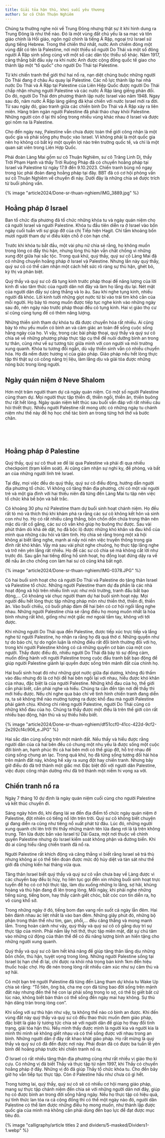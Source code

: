 ```yaml
---
title: Giải tỏa hận thù, khơi suối yêu thương
author: Sư cô Chân Thuận Nghiêm
---
```


<div class="editors-preface"><p>Chúng ta thường nghe nói về Trung Đông nhưng thật sự ít khi hình dung ra Trung Đông là như thế nào. Đó là một vùng đất chủ yếu là sa mạc và tôn giáo chính là Hồi giáo, ngôn ngữ chính là tiếng Ả Rập, ngoại trừ Israel sử dụng tiếng Hebrew. Trong thế chiến thứ nhất, nước Anh chiếm đóng một vùng đất có tên là Palestine, nơi một thiểu số người Do Thái và một số đông người Ả Rập sinh sống cùng với một số các dân tộc thiểu số khác. Năm 1917, căng thẳng bắt đầu xảy ra khi nước Anh được cộng đồng quốc tế giao cho thành lập một “tổ quốc” cho người Do Thái tại Palestine.</p>

<p>Từ khi chiến tranh thế giới thứ hai nổ ra, nạn diệt chủng buộc những người Do Thái đang ở châu Âu quay lại Palestine. Các nỗ lực thành lập hai nhà nước Do Thái và Ả Rập tại Palestine của Liên Hiệp Quốc được người Do Thái chấp nhận nhưng người Palestine và các nước Ả Rập láng giềng phản đối. Do đó, người Do Thái đơn phương thành lập nước Israel vào năm 1948. Ngay sau đó, năm nước Ả Rập láng giềng đã khai chiến với nước Israel mới ra đời. Từ sau ngày đó, giao tranh giữa các chiến binh Do Thái và Ả Rập xảy ra liên miên. Hàng trăm ngàn người Palestine đã phải tháo chạy khỏi Palestine. Những người còn ở lại thì sống trong nhiều vùng khác nhau ở Israel và được gọi nôm na là Palestine.</p>

<p>Cho đến ngày nay, Palestine vẫn chưa được toàn thế giới công nhận là một quốc gia và phải sống phụ thuộc vào Israel. Vì không phải là một quốc gia nên họ không có bất kỳ một quyền lợi nào trên trường quốc tế, và chỉ là một quan sát viên trong Liên Hợp Quốc.</p>

<p>Phái đoàn Làng Mai gồm sư cô Thuận Nghiêm, sư cô Trăng Linh Dị, thầy Trời Phạm Hạnh và thầy Trời Ruộng Pháp đã có chuyến hoằng pháp tại Israel và Palestine từ ngày 17.9 đến 9.10.2023. Chiến tranh bùng nổ ngay trong lúc phái đoàn đang hoằng pháp tại đây. BBT đã có cơ hội phỏng vấn sư cô Thuận Nghiêm về chuyến đi này. Dưới đây là những chia sẻ được trích từ buổi phỏng vấn.</p></div>

{% image "article2024/Done-sr-thuan-nghiem/IMG_3889.jpg" %}

## Hoằng pháp ở Israel 

Ban tổ chức địa phương đã tổ chức những khóa tu và ngày quán niệm cho cả người Israel và người Palestine. Khóa tu đầu tiên diễn ra ở Israel vào bốn ngày cuối tuần với sự giúp đỡ của chị Tiếp hiện Hagit. Chỉ tầm khoảng bốn mươi người tham dự vì điều kiện chỗ ở còn hạn chế.

Trước khi khóa tu bắt đầu, một vài phụ nữ chia sẻ rằng, họ không muốn trong lòng có đầy thù hận, nhưng lòng thù hận vẫn chất chồng vì những xung đột giữa hai sắc tộc. Trong quá khứ, quý thầy, quý sư cô Làng Mai đã có những chuyến hoằng pháp ở Israel và Palestine. Nhưng lần này quý thầy, quý sư cô có thể cảm nhận một cách hết sức rõ ràng sự thù hận, ghét bỏ, kỳ thị và phân biệt.

Quý thầy và quý sư cô đã tụng kinh trước pháp thoại để năng lượng của lời kinh đi vào tâm thức của người dân nơi đây và làm họ lắng dịu lại. Nét mặt của người dân đầy sự căng thẳng và lo âu. Sau khi nghe tụng kinh, nhiều người đã khóc. Lời kinh tưới những giọt nước từ bi vào trái tim khô cằn của mỗi người. Họ bày tỏ mong muốn được tiếp tục nghe kinh vào những ngày sau đó, nên ngày nào trước pháp thoại đều có tụng kinh. Hai vị giáo thọ cư sĩ cũng cùng tụng để có thêm năng lượng.

Những thiền sinh tham dự khóa tu đã được chuyển hóa rất nhiều. Ai cũng bày tỏ nhu yếu muốn có bình an và cảm giác an toàn để sống cuộc sống hằng ngày của họ. Vì vậy, trong các bài pháp thoại, quý thầy và quý sư cô chia sẻ về những phương pháp thực tập cụ thể để nuôi dưỡng bình an trong tự thân, cũng như về sự tương tức giữa mình với con người và môi trường xung quanh. Khóa tu tương đối ngắn, dù vậy thiền sinh vẫn có nhiều chuyển hóa. Họ đã nếm được hương vị của giáo pháp. Giáo pháp nếu hết lòng thực tập thì thật sự có công năng trị liệu, làm lắng dịu và giải tỏa được những nóng bức trong lòng người.

## Ngày quán niệm ở Neve Shalom

Hơn một trăm người tham dự cả ngày quán niệm. Có một số người Palestine cũng tham dự. Mọi người thực tập thiền đi, thiền ngồi, thiền ăn, thiền buông thư rất hết lòng. Ngày quán niệm kết thúc sau buổi vấn đáp với rất nhiều câu hỏi thiết thực. Nhiều người Palestine rất mong ước có những ngày tu chánh niệm như thế này để họ học chế tác bình an trong từng hơi thở và bước chân.

<!-- manually push heading to 2. col -->
<div style="height: 3.0em;"></div>

## Hoằng pháp ở Palestine

Quý thầy, quý sư cô thuê xe để lái qua Palestine và phải đi qua nhiều checkpoint (trạm kiểm soát). Ai cũng cảm nhận sự nghi kỵ, đề phòng, và bất an của những người lính trẻ Israel.

Tại đây, mọi việc đều do quý thầy, quý sư cô điều động, hướng dẫn người địa phương tổ chức. Vì không có tăng thân địa phương, chỉ có một vài người trẻ và một gia đình với hai thiếu niên đã từng đến Làng Mai tu tập nên việc tổ chức khá bề bộn và bất trắc.

Có khoảng 30 phụ nữ Palestine tham dự buổi sinh hoạt chánh niệm. Họ đều rất tò mò và thích thú khi khám phá ra rằng các sư cô không kết hôn và sinh con như họ. Họ có rất nhiều căng thẳng, bồn chồn dồn chứa trong thân nên mặc dù rất cố gắng, các sư cô vẫn khó giúp họ buông thư được. Sau vài phút thăm dò khá dè dặt, họ đã bộc lộ được những khó khăn và đau khổ của mình qua những câu hỏi và tâm tình. Họ chia sẻ rằng trong một xã hội không ai biết lắng nghe, mạnh ai nấy nói nên việc truyền thông trong gia đình rất khó khăn. Vậy mà sau vài phút nghe chuông, họ thực tập lắng nghe và trở nên yên lắng rất nhiều. Họ để các sư cô chia sẻ mà không cắt lời như trước đó. Sau gần hai tiếng đồng hồ sinh hoạt, họ đồng loạt đứng dậy ra về để nấu ăn cho chồng con làm hai sư cô cũng khá bất ngờ.

{% image "article2024/Done-sr-thuan-nghiem/IMG-0378.JPG" %}

Có hai buổi sinh hoạt cho cả người Do Thái và Palestine do tăng thân Israel và Palestine tổ chức. Những người Palestine tham dự đa phần là các nhà hoạt động xã hội trên nhiều lĩnh vực như môi trường, tranh đấu bất bạo động,… Có khoảng vài chục người tham dự hai buổi sinh hoạt này. Mọi người đều hết lòng thực tập những pháp môn như thiền thở, thiền đi, thiền ăn. Vào buổi chiều, có buổi pháp đàm để hai bên có cơ hội ngồi lắng nghe nhau. Những người Palestine chia sẻ rằng điều họ mong muốn nhất là hòa bình nhưng rất khó, giống như một giấc mơ ngoài tầm tay, không với tới được.

Khi những người Do Thái qua đến Palestine, được tiếp xúc trực tiếp và lắng nghe từ người Palestine, họ nhận ra rằng họ đã quá thờ ơ. Những quyền như tự do báo chí, tự do ngôn luận là những điều rất đỗi bình thường đối với họ, trong khi người Palestine không có cả những quyền cơ bản của một con người. Thấy được điều đó, nhiều người Do Thái đã bày tỏ sự đồng cảm, muốn đồng hành với người Palestine trong cuộc đấu tranh bất bạo động để giúp người Palestine giành lại quyền được sống trên mảnh đất của chính họ.

Hai buổi sinh hoạt đó như những giọt nước giữa đại dương, không đủ thấm vào đâu nhưng đó là cơ hội để hai bên ngồi lại với nhau, hiểu được khó khăn của nhau, đặc biệt là của người Palestine. Những khổ đau của họ, thế giới cần phải biết, cần phải nghe và hiểu. Chúng ta cần đến tận nơi để thấy thì mới hiểu được. Nếu chỉ nghe qua báo chí về tình hình chiến tranh đang diễn ra, ta sẽ không thể nào mường tượng ra được khổ đau mà người Palestine phải gánh chịu. Không chỉ riêng người Palestine, người Do Thái cũng có những khổ đau của họ. Chúng ta thấy được một điều là trên thế giới còn rất nhiều bạo động, hận thù và sự thiếu hiểu biết.

{% image "article2024/Done-sr-thuan-nghiem/df51ccf0-41cc-422d-9cf2-2e292cf4c906_e.JPG" %}

Hai sắc dân cùng sống trên một mảnh đất. Nếu thấy và hiểu được rằng người dân của cả hai bên đều có chung một nhu yếu là được sống một cuộc đời bình an, hạnh phúc thì cả hai bên mới có thể giúp đỡ, hỗ trợ nhau để cùng sống chung an lạc. Trong quá khứ, họ đã từng sống tương đối hài hòa trên mảnh đất này, không hề xảy ra xung đột hay chiến tranh. Nhưng bây giờ điều đó đã trở thành một giấc mơ. Đặc biệt đối với người dân Palestine, việc được công nhận dường như đã trở thành một niềm hi vọng xa vời.

## Chiến tranh nổ ra

Ngày 7 tháng 10 dự định là ngày quán niệm cuối cùng cho người Palestine và kết thúc chuyến đi.

Sáng ngày hôm đó, khi đang lái xe đến địa điểm tổ chức ngày quán niệm ở Palestine, đột nhiên có tiếng nổ lớn trên trời. Quý sư cô không biết chuyện gì đang diễn ra cũng như tiếng nổ xuất phát từ đâu. Lúc đó, những người xung quanh chỉ lên trời thì thấy những mảnh tên lửa đang rơi lả tả trên không trung. Tên lửa được bắn vào Israel từ Dải Gaza, một nơi thuộc về chính quyền Palestine nhưng do Israel kiểm soát không phận và đường biển. Khi đó ai cũng hiểu rằng chiến tranh đã nổ ra.

Người Palestine rất khích động và căng thẳng vì biết rằng Israel sẽ trả thù nhưng không ai có thể tiên đoán được mức độ hủy diệt và tàn sát như thế giới đã chứng kiến hai tháng vừa qua.

Tăng thân Israel biết quý thầy và quý sư cô vẫn chưa bay về Làng được vì các chuyến bay đều bị hủy, họ liên tục gọi đến xin những buổi sinh hoạt trực tuyến để họ có cơ hội thực tập, làm dịu xuống những lo lắng, sợ hãi, khủng hoảng và thù hận đang đi lên trong lòng. Mỗi ngày, khi phải nghe những tiếng súng, tiếng bom, hay thấy cảnh giết chóc, bắt cóc con tin diễn ra, họ vô cùng khổ sở.

Trong những ngày ở đó, tiếng bom đạn vang rền suốt cả ngày lẫn đêm. Hai bên đánh nhau ác liệt nhất là vào ban đêm. Những giây phút đó, những bộ phận trong thân thể như tim, gan, phổi,… đều căng thẳng và mong manh lắm. Trong hoàn cảnh như vậy, quý thầy và quý sư cô cố gắng duy trì sự thực tập của mình. Phải nắm lấy hơi thở, thực tập miên mật, đặt sự chú tâm vào những cử động của thân thể để có đủ năng lượng bình an hiến tặng cho những người xung quanh.

Quý thầy và quý sư cô làm hết khả năng để giúp tăng thân lắng dịu những bồn chồn, thù hận, tuyệt vọng trong lòng. Những người Palestine sống tại Israel bị hạn chế đi lại, chỉ được ra khỏi nhà trong bán kính 1km đến hiệu thuốc hoặc chợ. Họ đè nén trong lòng rất nhiều cảm xúc như sự căm thù và sợ hãi.

<!-- {% image "article2024/Done-sr-thuan-nghiem/IMG_3963.jpg" %} -->
<!-- {% image "article2024/Done-sr-thuan-nghiem/IMG_4068.jpg" %} -->
<!-- {% image "article2024/Done-sr-thuan-nghiem/05b00c36-3b6d-46e8-8284-b90f48830d2d.JPG" %} -->

Có một bạn trẻ người Palestine đã từng đến Làng tham dự khóa tu Wake Up chia sẻ rằng: “Tổ tiên, ông bà, cha mẹ con đã từng bao đời sống trên mảnh đất này nhưng đến thế hệ con lại phải sống trong lo sợ, có thể bị giết bất cứ lúc nào, không biết bản thân có thể sống đến ngày mai hay không. Sự thù hận dâng tràn trong lòng con”.

Khi sống với sự thù hận như vậy, ta không thể nào có bình an được. Khi đến vùng đất này quý thầy và quý sư cô đều thao thức muốn đem giáo pháp, đặc biệt là giáo lý tương tức chia sẻ với người dân để giúp họ thay đổi tình trạng, giải tỏa hận thù. Nếu mình thấy được mình là người kia và người kia là mình thì mình sẽ không giết nhau và có thể sống được với nhau trong an bình. Những người dân ở đây rất khao khát giáo pháp. Họ rất mừng là quý thầy và quý sư cô đã đến được nơi này. Phái đoàn đã có được ba tuần lễ yên bình để hoằng pháp trước khi chiến tranh nổ ra.

Ở Israel có rất nhiều tăng thân địa phương cũng như rất nhiều vị giáo thọ kì cựu. Có những vị đã biết Thầy và thực tập từ năm 1997, khi Thầy có chuyến hoằng pháp ở đây. Những vị đó đã giúp Thầy tổ chức khóa tu. Cho đến bây giờ họ vẫn tiếp tục thực tập. Còn ở Palestine hầu như chưa có gì hết.

Trong tương lai, quý thầy, quý sư cô sẽ có nhiều cơ hội mang giáo pháp, mang sự thực tập chánh niệm đến chia sẻ với những người dân nơi đây, giúp họ có được bình an trong đời sống hằng ngày. Nếu họ thực tập có hiệu quả, sự tỉnh thức lan tỏa ra cả cộng đồng thì có thể một ngày nào đó, người dân Palestine có thể làm được những điều họ mong muốn, như thành lập được quốc gia của mình mà không cần phải dùng đến bạo lực để đạt được mục tiêu đó.

<div class="article-end"></div>

{% image "calligraphy/article titles 2 and dividers/5-masked/Dividers1-1.webp" %}
